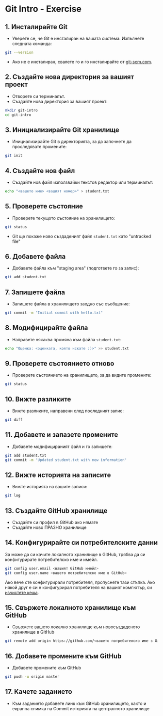 # Git Intro - Exercise

## 1. Инсталирайте Git

- Уверете се, че Git е инсталиран на вашата система. Изпълнете следната команда:

```bash
git --version
```

- Ако не е инсталиран, свалете го и го инсталирайте от [git-scm.com](https://git-scm.com/).

## 2. Създайте нова директория за вашият проект

- Отворете си терминалът.
- Създайте нова директория за вашият проект:

```bash
mkdir git-intro
cd git-intro
```


## 3. Инициализирайте Git хранилище

- Инициализирайте Git в директорията, за да започнете да проследявате промените:

```bash
git init
```

## 4. Създайте нов файл

- Създайте нов файл използвайки текстов редактор или терминалът:

```bash
echo "<вашето име> <вашият номер>" > student.txt
```

## 5. Проверете състояние

- Проверете текущото състояние на хранилището:

```bash
git status
```

- Git ще покаже ново създаденият файл `student.txt` като "untracked file"

## 6.  Добавете файла

- Добавете файла към "staging area" (подгответе го за запис):

```bash
git add student.txt
```

## 7. Запишете файла

- Запишете файла в хранилището заедно със съобщение:

```bash
git commit -m "Initial commit with hello.txt"
```

##  8. Модифицирайте файла

- Направете някаква промяна към файла `student.txt`:

```bash
echo "Оценка: <оценката, която искате :)>" >> student.txt
```

## 9. Проверете състоянието отново

- Проверете състоянието на хранилището, за да видите промените:

```bash
git status
```

## 10. Вижте разликите

- Вижте разликите, направени след последният запис:

```bash
git diff
```

## 11. Добавете и запазете промените

- Добавете модифицираният файл и го запишете:

```bash
git add student.txt
git commit -m "Updated student.txt with new information"
```

## 12. Вижте историята на записите

- Вижте историята на вашите записи:

```bash
git log
```

## 13. Създайте GitHub хранилище

- Създайте си профил в GitHub ако нямате
- Създайте ново ПРАЗНО хранилище

## 14. Конфигурирайте си потребителските данни

За може да си качите локалното хранилище в GitHub, трябва да си конфигурирате потребителско име и имейл.

```bash
git config user.email <вашият GitHub имейл>
git config user.name <вашето потребителско име в GitHub>
```

Ако вече сте конфигурирали потребителя, пропуснете тази стъпка.
Ако някой друг е си е конфигурирал потребителя на вашият компютър, си [изчистете кеша](https://faq.miniorange.com/knowledgebase/reset-saved-git-login-details-from-local-machine/).

## 15. Свържете локалното хранилище към GitHub

- Свържете вашето локално хранилище към новосъздаденото хранилище в GitHub

```bash
git remote add origin https://github.com/<вашето потребителско име в GitHub>/<Името на новосъздаденото в GitHub хранилище>.git
```

## 16. Добавете промените към GitHub

- Добавете промените към GitHub

```bash
git push -u origin master
```

## 17. Качете заданието

- Към заданието добавете линк към GitHub хранилището, както и екранна снимка на Commit историята на централното хранилище
